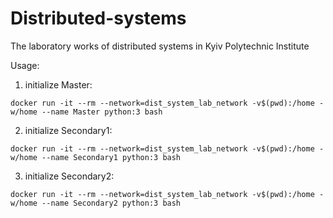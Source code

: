 # Distributed-systems
The laboratory works of distributed systems in Kyiv Polytechnic Institute

Usage:
1. initialize Master:
```
docker run -it --rm --network=dist_system_lab_network -v$(pwd):/home -w/home --name Master python:3 bash
```
2. initialize Secondary1:
```
docker run -it --rm --network=dist_system_lab_network -v$(pwd):/home -w/home --name Secondary1 python:3 bash
```
3. initialize Secondary2:
```
docker run -it --rm --network=dist_system_lab_network -v$(pwd):/home -w/home --name Secondary2 python:3 bash
```



